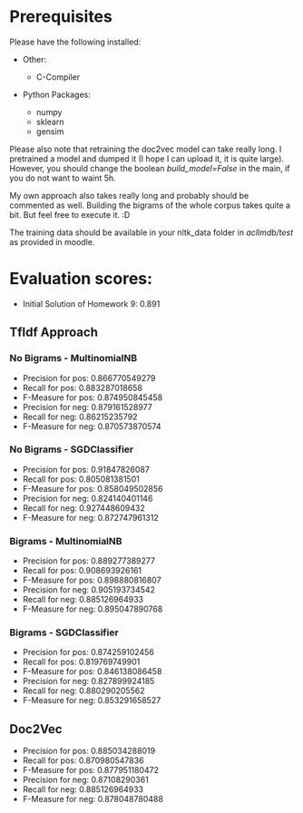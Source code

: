 # Prerequisites #

Please have the following installed:

- Other:
    - C-Compiler

- Python Packages:
    - numpy
    - sklearn
    - gensim

Please also note that retraining the doc2vec model can take really long.
I pretrained a model and dumped it (I hope I can upload it, it is quite large).
However, you should change the boolean _build_model=False_ in the main, if you do not want to waint 5h.

My own approach also takes really long and probably should be commented as well.
Building the bigrams of the whole corpus takes quite a bit.
But feel free to execute it. :D

The training data should be available in your nltk_data folder in _aclImdb/test_ as provided in moodle.

# Evaluation scores: #

- Initial Solution of Homework 9: 0.891 

## TfIdf Approach ##

### No Bigrams - MultinomialNB ###
- Precision for pos: 0.866770549279
- Recall for pos: 0.883287018658
- F-Measure for pos: 0.874950845458
- Precision for neg: 0.879161528977
- Recall for neg: 0.86215235792
- F-Measure for neg: 0.870573870574

### No Bigrams - SGDClassifier ###
- Precision for pos: 0.91847826087
- Recall for pos: 0.805081381501
- F-Measure for pos: 0.858049502856
- Precision for neg: 0.824140401146
- Recall for neg: 0.927448609432
- F-Measure for neg: 0.872747961312

### Bigrams - MultinomialNB ###
- Precision for pos: 0.889277389277
- Recall for pos: 0.908693926161
- F-Measure for pos: 0.898880816807
- Precision for neg: 0.905193734542
- Recall for neg: 0.885126964933
- F-Measure for neg: 0.895047890768

### Bigrams - SGDClassifier ###
- Precision for pos: 0.874259102456
- Recall for pos: 0.819769749901
- F-Measure for pos: 0.846138086458
- Precision for neg: 0.827899924185
- Recall for neg: 0.880290205562
- F-Measure for neg: 0.853291658527

## Doc2Vec ##

- Precision for pos: 0.885034288019
- Recall for pos: 0.870980547836
- F-Measure for pos: 0.877951180472
- Precision for neg: 0.87108290361
- Recall for neg: 0.885126964933
- F-Measure for neg: 0.878048780488